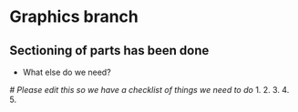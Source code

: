 # Graphics branch
## Sectioning of parts has been done
* What else do we need?

*# Please edit this so we have a checklist of things we need to do*
1.
2.
3.
4.
5.
